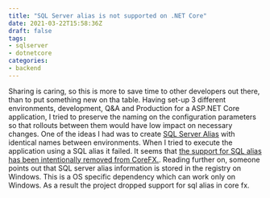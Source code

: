 ```yaml
---
title: "SQL Server alias is not supported on .NET Core"
date: 2021-03-22T15:58:36Z
draft: false
tags:
- sqlserver
- dotnetcore
categories:
- backend
---
```

Sharing is caring, so this is more to save time to other developers out there, than to put something new on tha table.
Having set-up 3 different environments, development, Q&A and Production for a ASP.NET Core application, I tried to preserve the naming on the configuration parameters so that rollouts between them would have low impact on necessary changes.
One of the ideas I had was to create [SQL Server Alias](https://docs.microsoft.com/en-us/sql/database-engine/configure-windows/create-or-delete-a-server-alias-for-use-by-a-client) with identical names between environments.
When I tried to execute the application using a SQL alias it failed. It seems that [the support for SQL alias has been intentionally removed from CoreFX.](https://github.com/dotnet/runtime/issues/14945#issuecomment-145670290).
Reading further on, someone points out that SQL server alias information is stored in the registry on Windows. This is a OS specific dependency which can work only on Windows. As a result the project dropped support for sql alias in core fx.


